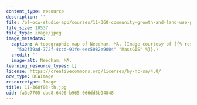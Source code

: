 ```yaml
---
content_type: resource
description: ''
file: /ol-ocw-studio-app/courses/11-360-community-growth-and-land-use-planning-fall-2003/fa3e7705dad86496b965066dd6b94848_11-360f03-th.jpg
file_size: 10537
file_type: image/jpeg
image_metadata:
  caption: A topographic map of Needham, MA. (Image courtesy of {{% resource_link
    "5a2f39ad-772f-4ccd-91fe-eec5082e9004" "MassGIS" %}}.)
  credit: ''
  image-alt: Needham, MA.
learning_resource_types: []
license: https://creativecommons.org/licenses/by-nc-sa/4.0/
ocw_type: OCWImage
resourcetype: Image
title: 11-360f03-th.jpg
uid: fa3e7705-dad8-6496-b965-066dd6b94848
---
```

